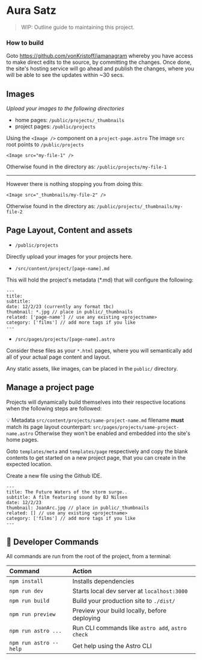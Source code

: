 # Aura Satz

> WIP: Outline guide to maintaining this project. 

### How to build

Goto https://github.com/vonKristoff/iamanagram whereby you have access to make direct edits to the source, by committing the changes. Once done, the site's hosting service will go ahead and publish the changes, where you will be able to see the updates within ~30 secs.

## Images
*Upload your images to the following directories*
* home pages: `/public/projects/_thumbnails`
* project pages: `/public/projects`

Using the `<Image />` component on a `project-page.astro`
The image `src` root points to `/public/projects`
```
<Image src="my-file-1" />
```
Otherwise found in the directory as: `/public/projects/my-file-1`

---

However there is nothing stopping you from doing this:
```
<Image src="_thumbnails/my-file-2" />
```
Otherwise found in the directory as: `/public/projects/_thumbnails/my-file-2`

## Page Layout, Content and assets

* `/public/projects`

Directly upload your images for your projects here.

* `/src/content/project/[page-name].md`

This will hold the project's metadata (*.md) that will configure the following:

```
---
title: 
subtitle: 
date: 12/2/23 (currently any format tbc)
thumbnail: *.jpg // place in public/_thumbnails
related: ['page-name'] // use any existing <projectname>
category: ['films'] // add more tags if you like
---
```

* `/src/pages/projects/[page-name].astro`

Consider these files as your `*.html` pages, where you will semantically add all of your actual page content and layout.

Any static assets, like images, can be placed in the `public/` directory.



## Manage a project page

Projects will dynamically build themselves into their respective locations when the following steps are followed:

💡 Metadata `src/content/projects/same-project-name.md` filename **must** match its page layout counterpart: `src/pages/projects/same-project-name.astro` 
Otherwise they won't be enabled and embedded into the site's home pages.



Goto `templates/meta` and `templates/page` respectively and copy the blank contents to get started on a new project page, that you can create in the expected location.

Create a new file using the Github IDE.

```
---
title: The Future Waters of the storm surge..
subtitle: A film featuring sound by BJ Nilsen
date: 12/2/23
thumbnail: JoanArc.jpg // place in public/_thumbnails
related: [] // use any existing <projectname>
category: ['films'] // add more tags if you like
---
```







## 🧞 Developer Commands

All commands are run from the root of the project, from a terminal:

| Command                | Action                                           |
| :--------------------- | :----------------------------------------------- |
| `npm install`          | Installs dependencies                            |
| `npm run dev`          | Starts local dev server at `localhost:3000`      |
| `npm run build`        | Build your production site to `./dist/`          |
| `npm run preview`      | Preview your build locally, before deploying     |
| `npm run astro ...`    | Run CLI commands like `astro add`, `astro check` |
| `npm run astro --help` | Get help using the Astro CLI                     |

